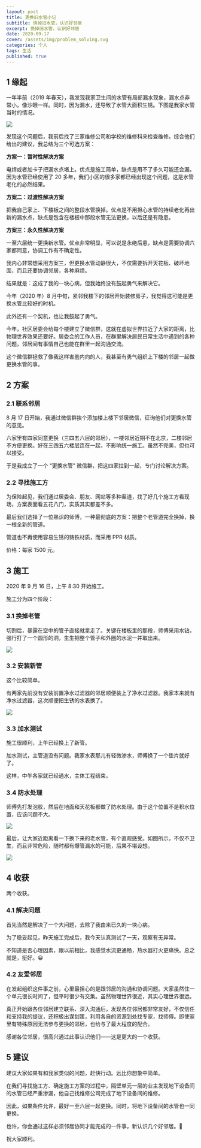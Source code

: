 ```yaml
---
layout: post
title: 更换旧水管小记
subtitle: 换掉旧水管，认识好邻居
excerpt: 换掉旧水管，认识好邻居
date: 2020-09-17
cover: /assets/img/problem_solving.svg
categories: 个人
tags: 生活
published: true
---
```


## 1 缘起

一年半前（2019 年春天），我发现我家卫生间的水管有局部漏水现象，漏水点非常小，像沙眼一样。同时，因为漏水，还导致了水管大面积生锈。下图是我家水管当时的情况。

![](/assets/post_img/pipe1.jpg)

发现这个问题后，我前后找了三家维修公司和学校的维修科来检查维修。综合他们给出的建议，我总结为三个可选方案：

**方案一：暂时性解决方案**

电焊或者加卡子把漏水点堵上。优点是施工简单，缺点是用不了多久可能还会漏。因为水管已经使用了 20 多年，我们小区的很多家都已经出现这个问题，这是水管老化的必然结果。

**方案二：过渡性解决方案**

把我自己家上、下楼板之间的整段水管换掉。优点是不用担心水管的持续老化再出新的漏水点，缺点是包含在楼板中那段水管无法更换，以后还是有隐患。

**方案三：永久性解决方案**

一至六层统一更换新水管。优点非常明显，可以说是永绝后患，缺点是需要协调六家都同意，协调工作有不确定性。

我内心非常想采用方案三，但更换水管动静很大，不仅需要拆开天花板、破坏地面，而且还要协调邻居，各种麻烦。

结果就是：这成了我的一块心病，但我始终没有鼓起勇气来解决它。

今年（2020 年）8 月中旬，紧邻我楼下的邻居开始装修房子，我觉得这可能是更换水管比较好的时机。

此外还有一个契机，也让我鼓起了勇气。

今年，社区居委会给每个楼建立了微信群，这就在虚拟世界拉近了大家的距离，比物理世界效果还要好。居委会的工作人员，在群里解决居民日常生活中遇到的各种问题，邻居间有事情自己也能在群里一起沟通交流。

这个微信群拯救了像我这样害羞内向的人，我甚至有勇气组织上下楼的邻居一起做更换水管的事。

## 2 方案

### 2.1 联系邻居

8 月 17 日开始，我通过微信群挨个添加楼上楼下邻居微信，征询他们对更换水管的意见。

六家里有四家同意更换（三四五六层的邻居），一楼邻居近期不在北京，二楼邻居不方便更换。好在三四五六楼层连在一起，不影响统一施工。虽然不完美，但也可以接受。

于是我成立了一个 “更换水管” 微信群，把这四家拉到一起，专门讨论解决方案。

### 2.2 寻找施工方

为保险起见，我们通过居委会、朋友、网站等多种渠道，找了好几个施工方看现场，方案表面看五花八门，实质其实都差不多。

最后我们选择了一位熟识的师傅，一种最彻底的方案：把整个老管道完全换掉，换一根全新的管道。

管道也不再使用容易生锈的铸铁材质，而采用 PPR 材质。

价格：每家 1500 元。

## 3 施工

2020 年 9 月 16 日，上午 8:30 开始施工。

施工分为四个阶段：

### 3.1 换掉老管

切割后，暴露在空中的管子直接就拿走了。关键在楼板里的那段，师傅采用水钻，强行打了一个圆形的洞，生生把整个管子和外圈的水泥一并取出来。

![](/assets/post_img/pipe2.jpg)

### 3.2 安装新管

这个比较简单。

有两家先前没有安装前置净水过滤器的邻居顺便装上了净水过滤器。我家本来就有净水过滤器，这次顺便把生锈的水表换了。

![](/assets/post_img/pipe3.jpg)

### 3.3 加水测试

施工很顺利，上午已经换上了新管。

加水测试，主管道没有问题。我家水表那儿有轻微渗水，师傅换了一个垫片就好了。

这样，中午各家就已经通水，主体工程结束。

### 3.4 防水处理

师傅先打发泡胶，然后在地面和天花板都做了防水处理。由于这个位置不是积水位置，应该问题不大。

![](/assets/post_img/pipe4.jpg)

最后，让大家近距离看一下换下来的老水管，有个直观感受。如图所示，不仅不卫生，而且非常危险，随时都有爆管漏水的可能，后果不堪设想。

![](/assets/post_img/pipe5.jpg)

## 4 收获

两个收获。

### 4.1 解决问题

首先当然是解决了一个大问题，去除了我由来已久的一块心病。

为了稳妥起见，昨天施工完成后，我今天认真测试了一天，观察有无异常。

不知道是否心理因素，跟以前相比，我感觉水流更通畅，热水器打火更痛快。总之就是，挺好。😀

### 4.2 友爱邻居

在发起组织这件事之前，心里最担心的是跟邻居的沟通和协调问题。大家虽然住一个单元很长时间了，但平时很少有交集。虽然物理世界很近，其实心理世界很远。

真正开始跟各位邻居建立联系、深入沟通后，发现各位邻居都非常友好，不仅信任和支持我的提议，还积极出谋划策，利用各自的资源到处找专家，找师傅。即使家里有特殊原因无法参与更换的邻居，也给与了最大程度的配合。

感谢各位邻居，很高兴通过此事认识他们——这是更大的一个收获。

## 5 建议

建议大家如果有和我家类似的问题，赶快行动。远比你想象中简单。

在我们寻找施工方、确定施工方案的过程中，隔壁单元一层的业主发现地下设备间的水管已经严重渗漏，他自己找维修公司完成了地下设备间的维修。

因此，如果条件允许，最好一至六层一起更换。同时，将地下设备间的水管也一同更换。

也许，你会通过这样必须邻居协同才能完成的一件事，新认识几个好邻居。🌈

祝大家顺利。
